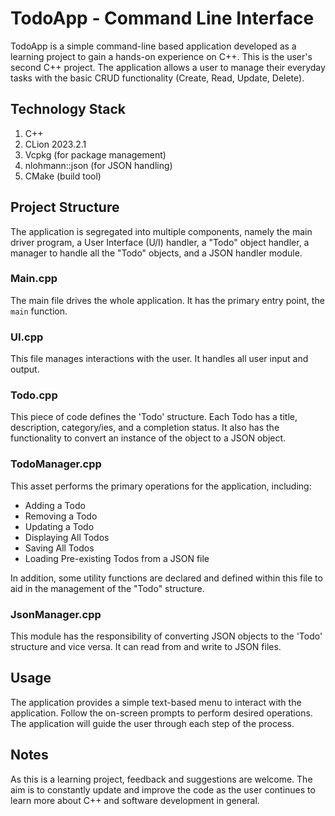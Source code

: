 # TodoApp - Command Line Interface

TodoApp is a simple command-line based application developed as a learning project to gain a hands-on experience on C++. 
This is the user's second C++ project. The application allows a user to manage their everyday tasks with the basic CRUD 
functionality (Create, Read, Update, Delete).

## Technology Stack

1. C++
2. CLion 2023.2.1
3. Vcpkg (for package management)
4. nlohmann::json (for JSON handling)
5. CMake (build tool)

## Project Structure

The application is segregated into multiple components, namely the main driver program, a User Interface (U/I) handler, 
a "Todo" object handler, a manager to handle all the "Todo" objects, and a JSON handler module.

### Main.cpp

The main file drives the whole application. It has the primary entry point, the `main` function.

### UI.cpp

This file manages interactions with the user. It handles all user input and output.

### Todo.cpp

This piece of code defines the 'Todo' structure. Each Todo has a title, description, category/ies, and a completion 
status. It also has the functionality to convert an instance of the object to a JSON object.

### TodoManager.cpp

This asset performs the primary operations for the application, including:
- Adding a Todo
- Removing a Todo
- Updating a Todo
- Displaying All Todos
- Saving All Todos
- Loading Pre-existing Todos from a JSON file

In addition, some utility functions are declared and defined within this file to 
aid in the management of the "Todo" structure.

### JsonManager.cpp

This module has the responsibility of converting JSON objects to the 'Todo' structure and vice versa. 
It can read from and write to JSON files.

## Usage

The application provides a simple text-based menu to interact with the application. 
Follow the on-screen prompts to perform desired operations. The application will guide the user through each step of the process.

## Notes

As this is a learning project, feedback and suggestions are welcome. The aim is to constantly update and improve the code as the user continues to learn more about C++ and software development in general.